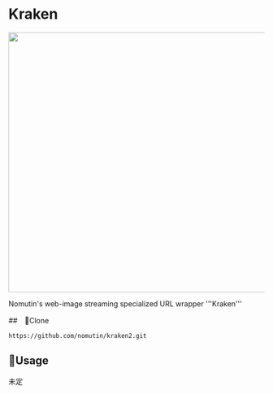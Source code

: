 # Kraken
<p align="center">
  <a href="icon"><img src="https://user-images.githubusercontent.com/48053582/73766388-49bf0a00-47b9-11ea-930a-d1c1cc7e9105.jpghttps://user-images.githubusercontent.com/48053582/73766388-49bf0a00-47b9-11ea-930a-d1c1cc7e9105.jpg" width="512px;" /></a>
</p>

Nomutin's web-image streaming specialized URL wrapper '''Kraken'''

##　🐙Clone
~~~
https://github.com/nomutin/kraken2.git
~~~

## 🦑Usage
未定